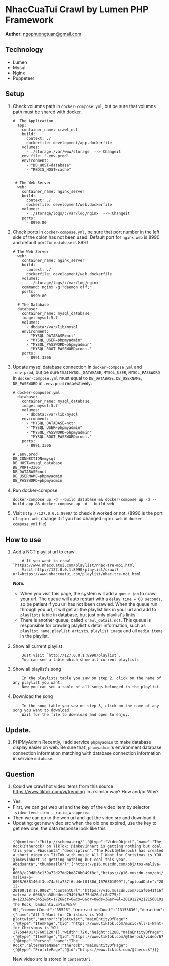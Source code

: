 # NhacCuaTui Crawl by Lumen PHP Framework

**Author:** ngophuongtuan@gmail.com 

## Technology

- Lumen
- Mysql
- Nginx
- Puppeteer

## Setup

1. Check volumns path in `docker-compose.yml`, but be sure that volumns path must be shared with docker.
    ```$xslt
    #  The Application
      app:
        container_name: crawl_nct
        build:
          context: ./
          dockerfile: development/app.dockerfile
        volumes:
          - ./storage:/var/www/storage  --> Changeit
        env_file: '.env.prod'
        environment:
          - "DB_HOST=database"
          - "REDIS_HOST=cache"
          
          
     # The Web Server
      web:
        container_name: nginx_server
        build:
          context: ./
          dockerfile: development/web.dockerfile
        volumes:
          - ./storage/logs/:/var/log/nginx  --> Changeit
        ports:
          - 8990:80
    ```

2. Check ports in `docker-compose.yml`, be sure that port number in the left side of the colon has not been used. Default port for `nginx web` is 8990
and default port for `database` is 8991.

    ```$xslt
    # The Web Server
      web:
        container_name: nginx_server
        build:
          context: ./
          dockerfile: development/web.dockerfile
        volumes:
          - ./storage/logs/:/var/log/nginx
        command: nginx -g "daemon off;"
        ports:
          - 8990:80
    
      # The Database
      database:
        container_name: mysql_database
        image: mysql:5.7
        volumes:
          - dbdata:/var/lib/mysql
        environment:
          - "MYSQL_DATABASE=nct"
          - "MYSQL_USER=phpmyadmin"
          - "MYSQL_PASSWORD=phpmyadmin"
          - "MYSQL_ROOT_PASSWORD=root."
        ports:
          - 8991:3306
    ```

3. Update mysql database connection in `docker-compose.yml` and `.env.prod`, but be sure 
that `MYSQL_DATABASE`, `MYSQL_USER`, `MYSQL_PASSWORD` in `docker-compose.yml` must equal to
`DB_DATABASE`, `DB_USERNAME`, `DB_PASSWORD` in `.env.prod` respectively:

    ```$xslt
    # docker-composer.yml
      database:
        container_name: mysql_database
        image: mysql:5.7
        volumes:
          - dbdata:/var/lib/mysql
        environment:
          - "MYSQL_DATABASE=nct"
          - "MYSQL_USER=phpmyadmin"
          - "MYSQL_PASSWORD=phpmyadmin"
          - "MYSQL_ROOT_PASSWORD=root."
        ports:
          - 8991:3306
          
    # .env.prod
    DB_CONNECTION=mysql
    DB_HOST=mysql_database
    DB_PORT=3306
    DB_DATABASE=nct
    DB_USERNAME=phpmyadmin
    DB_PASSWORD=phpmyadmin
    
    ```

4. Run docker-compose
    ```$xslt
    docker-compose up -d --build database && docker-compose up -d --build app && docker-compose up -d --build web
    ```

5. Visit `http://127.0.0.1:8990/` to check it worked or not. (8990 is the port of `nginx web`, change it if you has changed `nginx web` in `docker-compose.yml` file)

## How to use


1. Add a NCT playlist url to crawl.
    ```$xslt
        # If you want to crawl `https://www.nhaccuatui.com/playlist/nhac-tre-moi.html`
        Visit http://127.0.0.1:8990/playlist/crawl?url=https://www.nhaccuatui.com/playlist/nhac-tre-moi.html
    ``` 
    
    ***Note:*** 
    - When you visit this page, the system will add a `queue job` to crawl your url. The queue will auto restart
    with a `delay time = 60 seconds`, so be patient if you url has not been crawled. When the queue run through you url,
    it will get all the playlist link in your url and add to `playlists` table in database, but just only playlist's links.
    - There is another queue, called `crawl_detail:nct`. This queue is responsible for crawling playlist's detail information,
    such as `playlist name`, `playlist artists`, `playlist image` and all `media items` in the playlist.

2. Show all current playlist
    ```$xslt
        Just visit `http://127.0.0.1:8990/playlist`.
        You can see a table which show all current playlists
    ```

3. Show all playlist's song
    ```$xslt
        In the playlists table you saw on step 2, click on the name of any playlist you want.
        Now you can see a table of all songs belonged to the playlist.
    ```
    
4. Download the song
    ```$xslt
        In the sóng table you saw on step 3, click on the name of any song you want to download.
        Wait for the file to download and open to enjoy.
    ```
    
## Update.
1. PHPMyAdmin
    Recently, i add service `phpmyadmin` to make database display easier on web. Be sure that, `phpmyadmin`'s
    environment database connection information matching with database connection information in service `database`.
    
## Question
1. Could we crawl hot video items from this source https://www.tiktok.com/vi/trending in a similar way? How and/or Why?

- Yes. 
- First, we can get web url and the key of the video item by selector `.video-feed-item ._ratio_wrapper>a` 
- Then we can go to the web url and get the video src and download it.
- Updating: get new video src when the old one expired, use the key to get new one, the data response look like this
    ```angularjs
        {"@context":"http://schema.org/","@type":"VideoObject","name":"The Rock(@therock) on TikTok: @imkevinhart is getting nothing but coal this year. #badsanta","description":"The Rock(@therock) has created a short video on TikTok with music All I Want for Christmas is YOU. @imkevinhart is getting nothing but coal this year. #badsanta","thumbnailUrl":["https://p16.muscdn.com/obj/tos-maliva-p-0068/c29d8b3c139a72d27dd2bd870b049f8c","https://p16.muscdn.com/obj/tos-maliva-p-0068/688146df3ce74a5fa737f6cd4ef0130d_1576801099"],"uploadDate":"2019-12-20T00:18:17.000Z","contentUrl":"https://v16.muscdn.com/51af0b41f16f3dd5a973e2fc4ad3cff5/5e02d5de/video/tos/maliva/tos-maliva-v-0068/ea38bddece7949f9a375d426a1c8d775/?a=1233&br=3452&bt=1726&cr=0&cs=0&dr=0&ds=3&er=&l=201912242121560101151761380FA658C4&lr=tiktok_m&qs=0&rc=anQ3aHR2NGo0cTMzZTczM0ApNjpkZGlnOmRoNzxnaDlnZWdzbmlzc20xM3JfLS1hMTZzc2AuMzJhYy9fNTBjNjFhYGA6Yw%3D%3D","embedUrl":"https://www.tiktok.com/embed/6772309129626160389","keywords":"therock, The Rock, badsanta,크리스마스우와","commentCount":"35526","interactionCount":"13153636","duration":"PT10S","audio":{"name":"All I Want for Christmas is YOU - plottwist","author":"plottwist","mainEntityOfPage":{"@type":"ItemPage","@id":"https://www.tiktok.com/music/All-I-Want-for-Christmas-is-YOU-172594401737605120"}},"width":720,"height":1280,"mainEntityOfPage":{"@type":"ItemPage","@id":"https://www.tiktok.com/@therock/video/6772309129626160389"},"author":{"@type":"Person","name":"The Rock","alternateName":"therock","mainEntityOfPage":{"@type":"ProfilePage","@id":"https://www.tiktok.com/@therock"}}}
    ```
  New video src is stored in `contentUrl`.    
